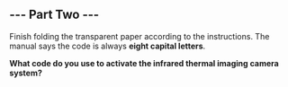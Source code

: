 ## --- Part Two ---
Finish folding the transparent paper according to the instructions. The manual says the code is always **eight capital letters**.
 
**What code do you use to activate the infrared thermal imaging camera system?**
 